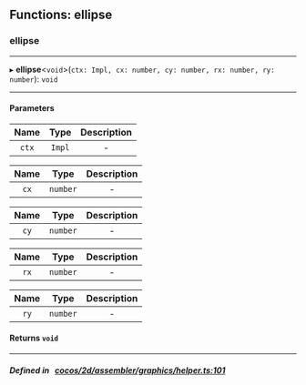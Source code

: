 ## Functions: ellipse

### ellipse


___
▸ **ellipse**<`void`\>(`ctx: Impl, cx: number, cy: number, rx: number, ry: number`): `void`
___


#### Parameters

| Name | Type | Description |
| :------: | :------: | :------: |
| `ctx` | `Impl` | - |

| Name | Type | Description |
| :------: | :------: | :------: |
| `cx` | `number` | - |

| Name | Type | Description |
| :------: | :------: | :------: |
| `cy` | `number` | - |

| Name | Type | Description |
| :------: | :------: | :------: |
| `rx` | `number` | - |

| Name | Type | Description |
| :------: | :------: | :------: |
| `ry` | `number` | - |


#### Returns `void` 
___


##### Defined in &nbsp;   [cocos/2d/assembler/graphics/helper.ts:101](https://github.com/cocos-creator/engine/blob/c7bf6b8a9/cocos/2d/assembler/graphics/helper.ts#L101)&nbsp;

